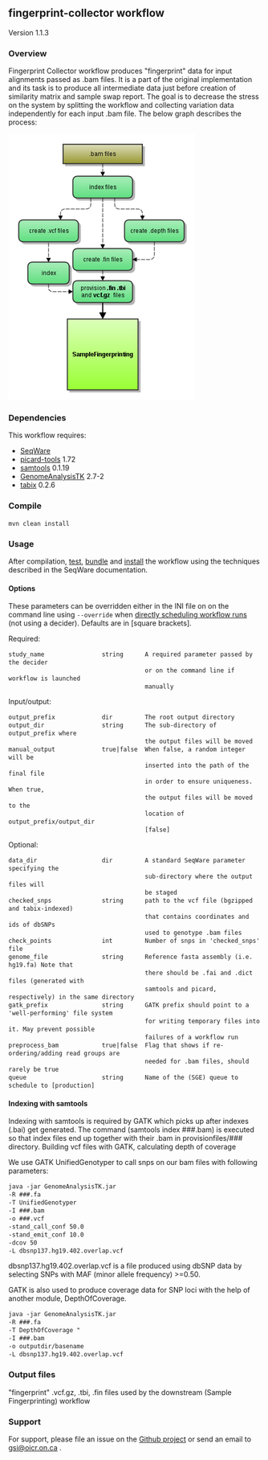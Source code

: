 ## fingerprint-collector workflow

Version 1.1.3

### Overview

Fingerprint Collector workflow produces "fingerprint" data for input alignments passed as .bam files. It is a part of the
original implementation and its task is to produce all intermediate data just before creation of similarity matrix 
and sample swap report. The goal is to decrease the stress on the system by splitting the workflow and collecting 
variation data independently for each input .bam file. The below graph describes the process:

![sample-fingerprinting flowchart](docs/FingerprintCollector_specs.png)

### Dependencies

This workflow requires:

* [SeqWare](http://seqware.github.io/)
* [picard-tools](http://broadinstitute.github.io/picard/) 1.72
* [samtools](http://www.htslib.org/) 0.1.19
* [GenomeAnalysisTK](https://www.broadinstitute.org/gatk/) 2.7-2
* [tabix](http://sourceforge.net/projects/samtools/files/tabix/) 0.2.6

### Compile

```
mvn clean install
```

### Usage
After compilation, [test](http://seqware.github.io/docs/3-getting-started/developer-tutorial/#testing-the-workflow), [bundle](http://seqware.github.io/docs/3-getting-started/developer-tutorial/#packaging-the-workflow-into-a-workflow-bundle) and [install](http://seqware.github.io/docs/3-getting-started/admin-tutorial/#how-to-install-a-workflow) the workflow using the techniques described in the SeqWare documentation.

#### Options
These parameters can be overridden either in the INI file on on the command line using `--override` when [directly scheduling workflow runs](http://seqware.github.io/docs/3-getting-started/user-tutorial/#listing-available-workflows-and-their-parameters) (not using a decider). Defaults are in [square brackets].

Required:

    study_name                string      A required parameter passed by the decider
                                          or on the command line if workflow is launched
                                          manually

Input/output:

    output_prefix             dir         The root output directory
    output_dir                string      The sub-directory of output_prefix where 
                                          the output files will be moved
    manual_output             true|false  When false, a random integer will be 
                                          inserted into the path of the final file 
                                          in order to ensure uniqueness. When true,
                                          the output files will be moved to the 
                                          location of output_prefix/output_dir
                                          [false]

Optional:

    data_dir                  dir         A standard SeqWare parameter specifying the
                                          sub-directory where the output files will 
                                          be staged
    checked_snps              string      path to the vcf file (bgzipped and tabix-indexed)
                                          that contains coordinates and ids of dbSNPs
                                          used to genotype .bam files
    check_points              int         Number of snps in 'checked_snps' file
    genome_file               string      Reference fasta assembly (i.e. hg19.fa) Note that 
                                          there should be .fai and .dict files (generated with
                                          samtools and picard, respectively) in the same directory
    gatk_prefix               string      GATK prefix should point to a 'well-performing' file system
                                          for writing temporary files into it. May prevent possible
                                          failures of a workflow run
    preprocess_bam            true|false  Flag that shows if re-ordering/adding read groups are 
                                          needed for .bam files, should rarely be true
    queue                     string      Name of the (SGE) queue to schedule to [production]

#### Indexing with samtools

Indexing with samtools is required by GATK which picks up after indexes (.bai) get generated. The command (samtools index ###.bam) is executed so that index files end up together with their .bam in provisionfiles/### directory.
Building vcf files with GATK, calculating depth of coverage

We use GATK UnifiedGenotyper to call snps on our bam files with following parameters:
    
    java -jar GenomeAnalysisTK.jar 
    -R ###.fa
    -T UnifiedGenotyper 
    -I ###.bam
    -o ###.vcf
    -stand_call_conf 50.0
    -stand_emit_conf 10.0
    -dcov 50
    -L dbsnp137.hg19.402.overlap.vcf

dbsnp137.hg19.402.overlap.vcf is a file produced using dbSNP data by selecting SNPs with MAF (minor allele frequency) >=0.50.

GATK is also used to produce coverage data for SNP loci with the help of another module, DepthOfCoverage.
    
    java -jar GenomeAnalysisTK.jar 
    -R ###.fa
    -T DepthOfCoverage "
    -I ###.bam
    -o outputdir/basename 
    -L dbsnp137.hg19.402.overlap.vcf


### Output files
"fingerprint" .vcf.gz, .tbi, .fin files used by the downstream (Sample Fingerprinting) workflow

### Support
For support, please file an issue on the [Github project](https://github.com/oicr-gsi) or send an email to gsi@oicr.on.ca .
